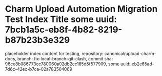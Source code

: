 # Charm Upload Automation Migration Test Index Title some uuid: 7bcb1a5c-eb8f-4b82-8219-b87b23b3e329
 placeholder index content for testing,  repository: canonical/upload-charm-docs,  branch: fix-local-branch-git-clash,  commit sha: 96ce8b086773cc780060a02db2cc185d5f577909,  some uuid: eb2e65ad-7d6c-42ec-b7ca-02a783504069
